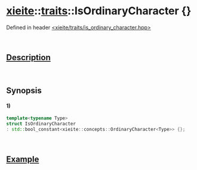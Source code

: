 # [xieite](../../xieite.md)\:\:[traits](../../traits.md)\:\:IsOrdinaryCharacter \{\}
Defined in header [<xieite/traits/is_ordinary_character.hpp>](../../../include/xieite/traits/is_ordinary_character.hpp)

&nbsp;

## [Description](../concepts/ordinary_character.md#Description)

&nbsp;

## Synopsis
#### 1)
```cpp
template<typename Type>
struct IsOrdinaryCharacter
: std::bool_constant<xieite::concepts::OrdinaryCharacter<Type>> {};
```

&nbsp;

## [Example](../concepts/ordinary_character.md#Example)
